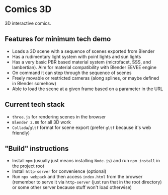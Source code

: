 # Comics 3D
3D interactive comics.
## Features for minimum tech demo
* Loads a 3D scene with a sequence of scenes exported from Blender
* Has a rudimentary light system with point lights and sun lights
* Has a very basic PBR based material system (microfacet, SSS, and lambertian). Aim for material compatibility with Blender EEVEE engine
* On command it can step through the sequence of scenes
* Freely movable or restricted cameras (along splines, or maybe defined in Blender somehow)
* Able to load the scene at a given frame based on a parameter in the URL

## Current tech stack
* `three.js` for rendering scenes in the browser
* `Blender 2.80` for all 3D work
* `Collada`/`gltf` format for scene export (prefer `gltf` because it's web friendly)

## "Build" instructions
* Install `npm` (usually just means installing `Node.js`) and run `npm install` in the project root
* Install `http-server` for convenience (optional)
* Run `npx webpack` and then access `index.html` from the browser (remember to serve it via `http-server` (just run that in the root directory) or some other server because stuff won't load otherwise)
